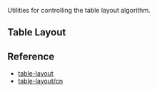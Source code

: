 Utilities for controlling the table layout algorithm.

## Table Layout


## Reference


- [table-layout](https://tailwindcss.com/docs/table-layout)
- [table-layout/cn](https://tailwindcss.cn/docs/table-layout)